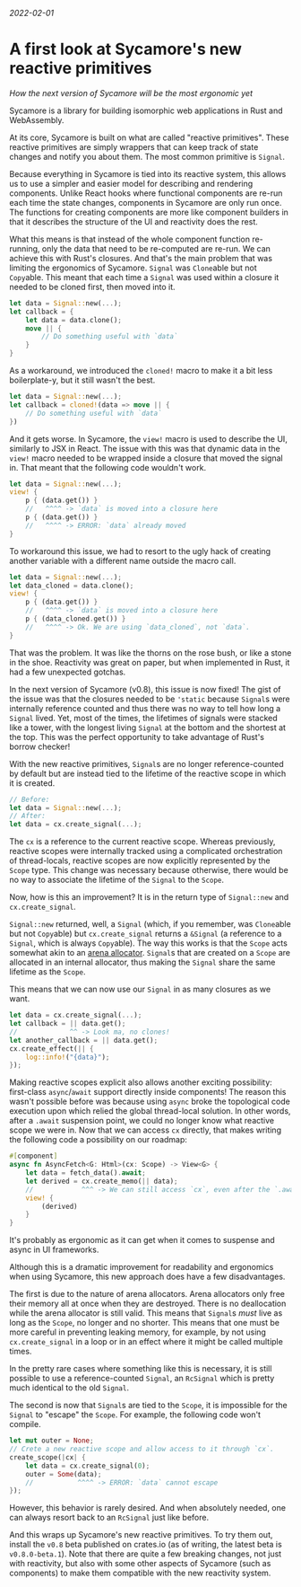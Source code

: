 _2022-02-01_

# A first look at Sycamore's new reactive primitives

_How the next version of Sycamore will be the most ergonomic yet_

Sycamore is a library for building isomorphic web applications in Rust and WebAssembly.

At its core, Sycamore is built on what are called "reactive primitives". These reactive primitives
are simply wrappers that can keep track of state changes and notify you about them. The most common
primitive is `Signal`.

Because everything in Sycamore is tied into its reactive system, this allows us to use a simpler and
easier model for describing and rendering components. Unlike React hooks where functional components
are re-run each time the state changes, components in Sycamore are only run once. The functions for
creating components are more like component builders in that it describes the structure of the UI
and reactivity does the rest.

What this means is that instead of the whole component function re-running, only the data that need
to be re-computed are re-run. We can achieve this with Rust's closures. And that's the main problem
that was limiting the ergonomics of Sycamore. `Signal` was `Clone`able but not `Copy`able. This
meant that each time a `Signal` was used within a closure it needed to be cloned first, then moved
into it.

```rust
let data = Signal::new(...);
let callback = {
    let data = data.clone();
    move || {
        // Do something useful with `data`
    }
}
```

As a workaround, we introduced the `cloned!` macro to make it a bit less boilerplate-y, but it still
wasn't the best.

```rust
let data = Signal::new(...);
let callback = cloned!(data => move || {
    // Do something useful with `data`
})
```

And it gets worse. In Sycamore, the `view!` macro is used to describe the UI, similarly to JSX in
React. The issue with this was that dynamic data in the `view!` macro needed to be wrapped inside a
closure that moved the signal in. That meant that the following code wouldn't work.

```rust
let data = Signal::new(...);
view! {
    p { (data.get()) }
    //   ^^^^ -> `data` is moved into a closure here
    p { (data.get()) }
    //   ^^^^ -> ERROR: `data` already moved
}
```

To workaround this issue, we had to resort to the ugly hack of creating another variable with a
different name outside the macro call.

```rust
let data = Signal::new(...);
let data_cloned = data.clone();
view! {
    p { (data.get()) }
    //   ^^^^ -> `data` is moved into a closure here
    p { (data_cloned.get()) }
    //   ^^^^ -> Ok. We are using `data_cloned`, not `data`.
}
```

That was the problem. It was like the thorns on the rose bush, or like a stone in the shoe.
Reactivity was great on paper, but when implemented in Rust, it had a few unexpected gotchas.

In the next version of Sycamore (v0.8), this issue is now fixed! The gist of the issue was that the
closures needed to be `'static` because `Signal`s were internally reference counted and thus there
was no way to tell how long a `Signal` lived. Yet, most of the times, the lifetimes of signals were
stacked like a tower, with the longest living `Signal` at the bottom and the shortest at the top.
This was the perfect opportunity to take advantage of Rust's borrow checker!

With the new reactive primitives, `Signal`s are no longer reference-counted by default but are
instead tied to the lifetime of the reactive scope in which it is created.

```rust
// Before:
let data = Signal::new(...);
// After:
let data = cx.create_signal(...);
```

The `cx` is a reference to the current reactive scope. Whereas previously, reactive scopes were
internally tracked using a complicated orchestration of thread-locals, reactive scopes are now
explicitly represented by the `Scope` type. This change was necessary because otherwise, there would
be no way to associate the lifetime of the `Signal` to the `Scope`.

Now, how is this an improvement? It is in the return type of `Signal::new` and `cx.create_signal`.

`Signal::new` returned, well, a `Signal` (which, if you remember, was `Clone`able but not
`Copy`able) but `cx.create_signal` returns a `&Signal` (a reference to a `Signal`, which is always
`Copy`able). The way this works is that the `Scope` acts somewhat akin to an
[arena allocator](https://en.wikipedia.org/wiki/Region-based_memory_management). `Signal`s that are
created on a `Scope` are allocated in an internal allocator, thus making the `Signal` share the same
lifetime as the `Scope`.

This means that we can now use our `Signal` in as many closures as we want.

```rust
let data = cx.create_signal(...);
let callback = || data.get();
//             ^^ -> Look ma, no clones!
let another_callback = || data.get();
cx.create_effect(|| {
    log::info!("{data}");
});
```

Making reactive scopes explicit also allows another exciting possibility: first-class
`async`/`await` support directly inside components! The reason this wasn't possible before was
because using `async` broke the topological code execution upon which relied the global thread-local
solution. In other words, after a `.await` suspension point, we could no longer know what reactive
scope we were in. Now that we can access `cx` directly, that makes writing the following code a
possibility on our roadmap:

```rust
#[component]
async fn AsyncFetch<G: Html>(cx: Scope) -> View<G> {
    let data = fetch_data().await;
    let derived = cx.create_memo(|| data);
    //            ^^^ -> We can still access `cx`, even after the `.await` suspension point.
    view! {
        (derived)
    }
}
```

It's probably as ergonomic as it can get when it comes to suspense and async in UI frameworks.

Although this is a dramatic improvement for readability and ergonomics when using Sycamore, this new
approach does have a few disadvantages.

The first is due to the nature of arena allocators. Arena allocators only free their memory all at
once when they are destroyed. There is no deallocation while the arena allocator is still valid.
This means that `Signal`s _must_ live as long as the `Scope`, no longer and no shorter. This means
that one must be more careful in preventing leaking memory, for example, by not using
`cx.create_signal` in a loop or in an effect where it might be called multiple times.

In the pretty rare cases where something like this is necessary, it is still possible to use a
reference-counted `Signal`, an `RcSignal` which is pretty much identical to the old `Signal`.

The second is now that `Signal`s are tied to the `Scope`, it is impossible for the `Signal` to
"escape" the `Scope`. For example, the following code won't compile.

```rust
let mut outer = None;
// Crete a new reactive scope and allow access to it through `cx`.
create_scope(|cx| {
    let data = cx.create_signal(0);
    outer = Some(data);
    //           ^^^^ -> ERROR: `data` cannot escape
});
```

However, this behavior is rarely desired. And when absolutely needed, one can always resort back to
an `RcSignal` just like before.

And this wraps up Sycamore's new reactive primitives. To try them out, install the `v0.8` beta
published on crates.io (as of writing, the latest beta is `v0.8.0-beta.1`). Note that there are
quite a few breaking changes, not just with reactivity, but also with some other aspects of Sycamore
(such as components) to make them compatible with the new reactivity system.
